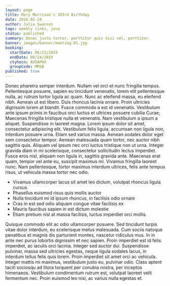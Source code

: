 ```yaml
---
layout: page
title: Mary Morrison's 103rd Birthday
date: 2016-05-24
author: Julia Swanson
tags: weekly links, java
status: published
summary: Donec justo tortor, porttitor quis nisi vel, porttitor.
banner: images/banner/meeting-01.jpg
booking:
  startDate: 06/23/2019
  endDate: 06/24/2019
  ctyhocn: AUSAPHX
  groupCode: MM1B
published: true
---
```

Donec pharetra semper interdum. Nullam vel orci et nunc fringilla tempus. Pellentesque posuere, sapien eu tincidunt venenatis, lorem elit pellentesque nulla, ac rutrum tortor ligula ac quam. Nunc ac eleifend massa, eu eleifend nibh. Aenean ut est libero. Duis rhoncus lacinia ornare. Proin ultricies dignissim lorem at blandit. Fusce commodo a est id venenatis. Vestibulum ante ipsum primis in faucibus orci luctus et ultrices posuere cubilia Curae; Maecenas fringilla tristique nulla et venenatis. Nam vestibulum a ipsum a aliquet. Suspendisse in laoreet magna. Lorem ipsum dolor sit amet, consectetur adipiscing elit. Vestibulum felis ligula, accumsan non ligula non, interdum posuere urna. Etiam sed varius massa.
Aenean sodales dolor eget sem consectetur tempor. Aenean malesuada quam tortor, nec auctor nibh sagittis quis. Aliquam vel ipsum nec orci luctus tristique non ut urna. Integer gravida diam in mi scelerisque, consectetur sollicitudin lectus imperdiet. Fusce eros nisl, aliquam non ligula in, sagittis gravida ante. Maecenas erat quam, tempor vel ante eu, suscipit maximus mi. Vivamus fringilla laoreet nunc. Nam pellentesque, tortor maximus interdum ultrices, felis ante tempus risus, ut vehicula massa tortor nec odio.

* Vivamus ullamcorper lacus sit amet leo dictum, volutpat rhoncus ligula cursus
* Phasellus euismod risus quis mollis auctor
* Nulla tincidunt mi id ipsum rhoncus, in facilisis odio ornare
* Cras in est sed odio aliquam congue vitae facilisis ex
* Mauris faucibus sapien in est dictum molestie
* Etiam pretium nisl at massa facilisis, luctus imperdiet orci mollis.

Quisque commodo elit ac odio ullamcorper posuere. Sed tincidunt turpis vitae dolor interdum, eu scelerisque metus malesuada. Cum sociis natoque penatibus et magnis dis parturient montes, nascetur ridiculus mus. In in ante nec purus lobortis dignissim et nec sapien. Proin imperdiet est id felis imperdiet, ac iaculis orci lacinia. Integer sed auctor dui. Suspendisse pulvinar, massa sed ultricies egestas, neque ligula sodales lacus, in interdum tellus felis quis lorem. Proin imperdiet sit amet orci ac vehicula. Integer mattis mi maximus, vestibulum justo eu, pulvinar odio. Class aptent taciti sociosqu ad litora torquent per conubia nostra, per inceptos himenaeos. Vestibulum condimentum rutrum est, volutpat laoreet velit fermentum nec. Proin euismod leo nisi, ac varius nulla egestas et.
